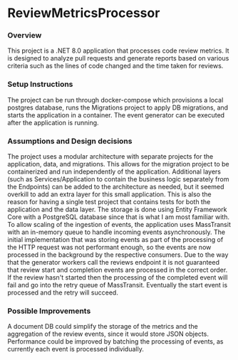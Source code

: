 # ReviewMetricsProcessor

### Overview
This project is a .NET 8.0 application that processes code review metrics. It is designed to analyze pull requests and generate reports based on various criteria such as the lines of code changed and the time taken for reviews.

### Setup Instructions
The project can be run through docker-compose which provisions a local postgres database, runs the Migrations project to apply DB migrations, and starts the application in a container. The event generator can be executed after the application is running.


### Assumptions and Design decisions
The project uses a modular architecture with separate projects for the application, data, and migrations. This allows for the migration project to be containerized and run independently of the application. Additional layers (such as Services/Application to contain the business logic separately from the Endpoints) can be added to the architecture as needed, but it seemed overkill to add an extra layer for this small application. This is also the reason for having a single test project that contains tests for both the application and the data layer.
The storage is done using Entity Framework Core with a PostgreSQL database since that is what I am most familiar with. 
To allow scaling of the ingestion of events, the application uses MassTransit with an in-memory queue to handle incoming events asynchronously. The initial implementation that was storing events as part of the processing of the HTTP request was not performant enough, so the events are now processed in the background by the respective consumers.
Due to the way that the generator workers call the reviews endpoint it is not guaranteed that review start and completion events are processed in the correct order. If the review hasn't started then the processing of the completed event will fail and go into the retry queue of MassTransit. Eventually the start event is processed and the retry will succeed.

### Possible Improvements
A document DB could simplify the storage of the metrics and the aggregation of the review events, since it would store JSON objects.
Performance could be improved by batching the processing of events, as currently each event is processed individually. 